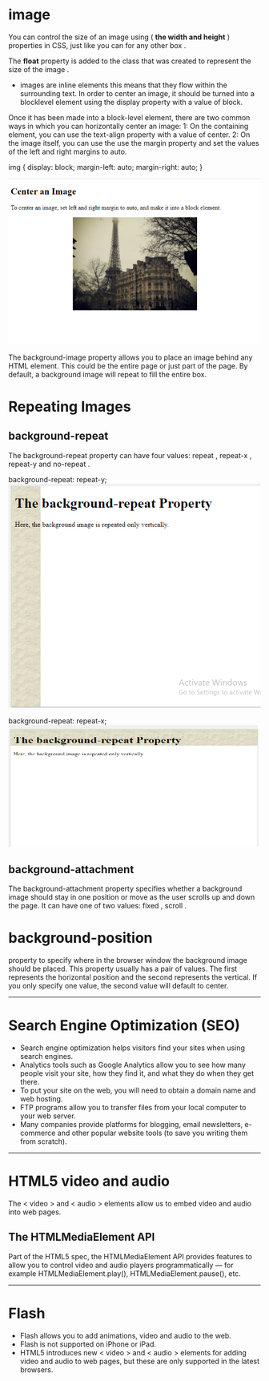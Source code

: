 # image 

You can control the size of an image using ( **the width and height** ) properties in CSS, just like you can for any other box .

The **float** property is added to the class that was created to represent the size of the image .

- images are inline elements this means that they flow within the surrounding text. In order to center an image, it should be turned into a blocklevel element using the display property with a value of block.


Once it has been made into a block-level element, there are two common ways in which you can horizontally center an image:
1: On the containing element, you can use the text-align property with a value of center.
2: On the image itself, you can use the use the margin property and set the values of the left and right margins to auto.

img {
  display: block;
  margin-left: auto;
  margin-right: auto;
}

![center](images/center.png)


The background-image property allows you to place an image behind any HTML element. This could be the entire
page or just part of the page. By default, a background image will repeat to fill the entire box. 

# Repeating Images

## background-repeat
The background-repeat property can have four values: repeat , repeat-x , repeat-y and no-repeat .

background-repeat: repeat-y;
![center](images/xx.png)

background-repeat: repeat-x;
![center](images/y.png)

## background-attachment
The background-attachment property specifies whether a background image should stay in one position or move as the user scrolls up and down the page. It can have one of two values: fixed , scroll .

# background-position

property to specify where in the browser window the background image should be placed.
This property usually has a pair of values. The first represents the horizontal position and the
second represents the vertical. If you only specify one value, the second value will default to center.

*****************************************************

# Search Engine Optimization (SEO)

* Search engine optimization helps visitors find your sites when using search engines.
* Analytics tools such as Google Analytics allow you to see how many people visit your site, how they find it,
and what they do when they get there.
* To put your site on the web, you will need to obtain a domain name and web hosting.
* FTP programs allow you to transfer files from your local computer to your web server.
* Many companies provide platforms for blogging, email newsletters, e-commerce and other popular website tools (to save you writing them from scratch).

*****************************************************

# HTML5 video and audio

The < video > and < audio > elements allow us to embed video and audio into web pages. 

## The HTMLMediaElement API

Part of the HTML5 spec, the HTMLMediaElement API provides features to allow you to control video and audio players programmatically — for example HTMLMediaElement.play(), HTMLMediaElement.pause(), etc.

*****************************************************
# Flash 

* Flash allows you to add animations, video and audio to
the web.
* Flash is not supported on iPhone or iPad.
* HTML5 introduces new < video > and < audio > elements for adding video and audio to web pages, but these are only supported in the latest browsers.

